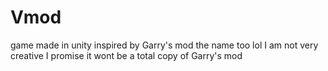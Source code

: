 # Vmod
game made in unity inspired by Garry's mod the name too lol I am not very creative I promise it wont be a total copy of Garry's mod
